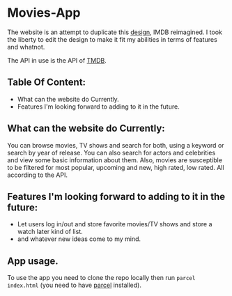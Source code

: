 # Movies-App
The website is an attempt to duplicate this [design](https://dribbble.com/shots/15830585-IMDb-Redesign-2021), IMDB reimagined.
I took the liberty to edit the design to make it fit my abilities in terms of features and whatnot.

The API in use is the API of [TMDB](https://www.themoviedb.org/).

## Table Of Content:
* What can the website do Currently.
* Features I'm looking forward to adding to it in the future.



## What can the website do Currently:

You can browse movies, TV shows and search for both, using a keyword or search by year of release. You can also search for actors and celebrities and view some basic information about them. Also, movies are susceptible to be filtered for most popular, upcoming and new, high rated, low rated. All according to the API.


## Features I'm looking forward to adding to it in the future:
* Let users log in/out and store favorite movies/TV shows and store a watch later kind of list.
* and whatever new ideas come to my mind.

## App usage.

To use the app you need to clone the repo locally then run `parcel index.html` (you need to have [parcel](https://parceljs.org/) installed).

